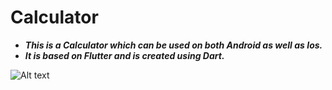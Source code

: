 # Calculator

- ***This is a Calculator which can be used on both Android as well as Ios.***
- ***It is based on Flutter and is created using Dart.***

![Alt text](assests/images/ScreenShot.png)
